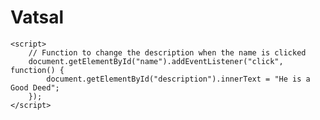 <!DOCTYPE html>
<html lang="en">
<head>
    <meta charset="UTF-8">
    <meta name="viewport" content="width=device-width, initial-scale=1.0">
    <title>Vatsal's Website</title>
</head>
<body>
    <h1 id="name">Vatsal</h1>
    <p id="description"></p>

    <script>
        // Function to change the description when the name is clicked
        document.getElementById("name").addEventListener("click", function() {
            document.getElementById("description").innerText = "He is a Good Deed";
        });
    </script>
</body>
</html>
